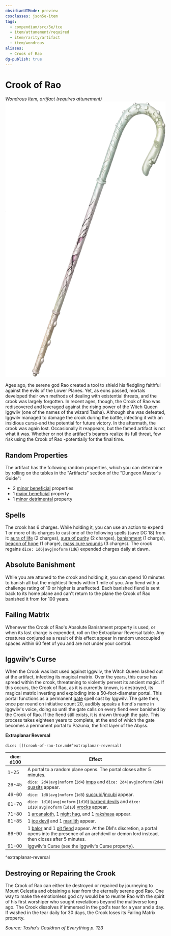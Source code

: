 ```yaml
---
obsidianUIMode: preview
cssclasses: json5e-item
tags:
  - compendium/src/5e/tce
  - item/attunement/required
  - item/rarity/artifact
  - item/wondrous
aliases:
  - Crook of Rao
dg-publish: true
---
```

# Crook of Rao
*Wondrous Item, artifact (requires attunement)*  
![](https://raw.githubusercontent.com/5etools-mirror-2/5etools-img/main/items/TCE/Crook%20of%20Rao.webp#right)  


Ages ago, the serene god Rao created a tool to shield his fledgling faithful against the evils of the Lower Planes. Yet, as eons passed, mortals developed their own methods of dealing with existential threats, and the crook was largely forgotten. In recent ages, though, the Crook of Rao was rediscovered and leveraged against the rising power of the Witch Queen Iggwilv (one of the names of the wizard Tasha). Although she was defeated, Iggwilv managed to damage the crook during the battle, infecting it with an insidious curse-and the potential for future victory. In the aftermath, the crook was again lost. Occasionally it reappears, but the famed artifact is not what it was. Whether or not the artifact's bearers realize its full threat, few risk using the Crook of Rao -potentially for the final time.

## Random Properties

The artifact has the following random properties, which you can determine by rolling on the tables in the "Artifacts" section of the "Dungeon Master's Guide":

- 2 [minor beneficial](/Admin/CLI/tables/artifact-properties-minor-beneficial-properties.md) properties  
- 1 [major beneficial](/Admin/CLI/tables/artifact-properties-major-beneficial-properties.md) property  
- 1 [minor detrimental](/Admin/CLI/tables/artifact-properties-minor-detrimental-properties.md) property  

## Spells

The crook has 6 charges. While holding it, you can use an action to expend 1 or more of its charges to cast one of the following spells (save DC 18) from it: [aura of life](/Admin/CLI/spells/aura-of-life.md) (2 charges), [aura of purity](/Admin/CLI/spells/aura-of-purity.md) (2 charges), [banishment](/Admin/CLI/spells/banishment.md) (1 charge), [beacon of hope](/Admin/CLI/spells/beacon-of-hope.md) (1 charge), [mass cure wounds](/Admin/CLI/spells/mass-cure-wounds.md) (3 charges). The crook regains `dice: 1d6|avg|noform` (`1d6`) expended charges daily at dawn.

## Absolute Banishment

While you are attuned to the crook and holding it, you can spend 10 minutes to banish all but the mightiest fiends within 1 mile of you. Any fiend with a challenge rating of 19 or higher is unaffected. Each banished fiend is sent back to its home plane and can't return to the plane the Crook of Rao banished it from for 100 years.

## Failing Matrix

Whenever the Crook of Rao's Absolute Banishment property is used, or when its last charge is expended, roll on the Extraplanar Reversal table. Any creatures conjured as a result of this effect appear in random unoccupied spaces within 60 feet of you and are not under your control.

## Iggwilv's Curse

When the Crook was last used against Iggwilv, the Witch Queen lashed out at the artifact, infecting its magical matrix. Over the years, this curse has spread within the crook, threatening to violently pervert its ancient magic. If this occurs, the Crook of Rao, as it is currently known, is destroyed, its magical matrix inverting and exploding into a 50-foot-diameter portal. This portal functions as a permanent [gate](/Admin/CLI/spells/gate.md) spell cast by Iggwilv. The gate then, once per round on initiative count 20, audibly speaks a fiend's name in Iggwilv's voice, doing so until the gate calls on every fiend ever banished by the Crook of Rao. If the fiend still exists, it is drawn through the gate. This process takes eighteen years to complete, at the end of which the gate becomes a permanent portal to Pazunia, the first layer of the Abyss.

**Extraplanar Reversal**

`dice: [](crook-of-rao-tce.md#^extraplanar-reversal)`

| dice: d100 | Effect |
|------------|--------|
| 1-25 | A portal to a random plane opens. The portal closes after 5 minutes. |
| 26-45 | `dice: 2d4\|avg\|noform` (`2d4`) [imps](/Admin/CLI/bestiary/fiend/imp.md) and `dice: 2d4\|avg\|noform` (`2d4`) [quasits](/Admin/CLI/bestiary/fiend/quasit.md) appear. |
| 46-60 | `dice: 1d8\|avg\|noform` (`1d8`) [succubi](/Admin/CLI/bestiary/fiend/succubus.md)/[incubi](/Admin/CLI/bestiary/fiend/incubus.md) appear. |
| 61-70 | `dice: 1d10\|avg\|noform` (`1d10`) [barbed devils](/Admin/CLI/bestiary/fiend/barbed-devil.md) and `dice: 1d10\|avg\|noform` (`1d10`) [vrocks](/Admin/CLI/bestiary/fiend/vrock.md) appear. |
| 71-80 | 1 [arcanaloth](/Admin/CLI/bestiary/fiend/arcanaloth.md), 1 [night hag](/Admin/CLI/bestiary/fiend/night-hag.md), and 1 [rakshasa](/Admin/CLI/bestiary/fiend/rakshasa.md) appear. |
| 81-85 | 1 [ice devil](/Admin/CLI/bestiary/fiend/ice-devil.md) and 1 [marilith](/Admin/CLI/bestiary/fiend/marilith.md) appear. |
| 86-90 | 1 [balor](/Admin/CLI/bestiary/fiend/balor.md) and 1 [pit fiend](/Admin/CLI/bestiary/fiend/pit-fiend.md) appear. At the DM's discretion, a portal opens into the presence of an archdevil or demon lord instead, then closes after 5 minutes. |
| 91-00 | Iggwilv's Curse (see the Iggwilv's Curse property). |
^extraplanar-reversal

## Destroying or Repairing the Crook

The Crook of Rao can either be destroyed or repaired by journeying to Mount Celestia and obtaining a tear from the eternally serene god Rao. One way to make the emotionless god cry would be to reunite Rao with the spirit of his first worshiper who sought revelations beyond the multiverse long ago. The Crook dissolves if immersed in the god's tear for a year and a day. If washed in the tear daily for 30 days, the Crook loses its Failing Matrix property.

*Source: Tasha's Cauldron of Everything p. 123*